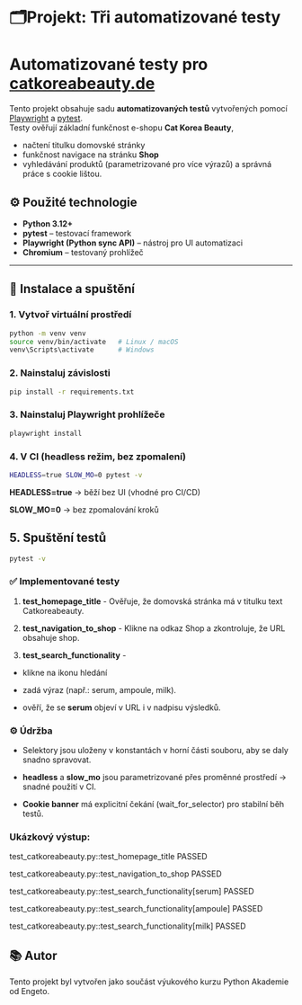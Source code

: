 # 🗂️Projekt: Tři automatizované testy

# Automatizované testy pro [catkoreabeauty.de](https://catkoreabeauty.de/)

Tento projekt obsahuje sadu **automatizovaných testů** vytvořených pomocí [Playwright](https://playwright.dev/python/) a [pytest](https://docs.pytest.org/).  
Testy ověřují základní funkčnost e-shopu **Cat Korea Beauty**, 
- načtení titulku domovské stránky
- funkčnost navigace na stránku **Shop**
- vyhledávání produktů (parametrizované pro více výrazů) a správná práce s cookie lištou.


## ⚙️ Použité technologie

- **Python 3.12+**
- **pytest** – testovací framework
- **Playwright (Python sync API)** – nástroj pro UI automatizaci
- **Chromium** – testovaný prohlížeč
---

## 🚀 Instalace a spuštění

### 1. Vytvoř virtuální prostředí
```bash
python -m venv venv
source venv/bin/activate   # Linux / macOS
venv\Scripts\activate      # Windows
```

### 2. Nainstaluj závislosti
```bash
pip install -r requirements.txt
```

### 3. Nainstaluj Playwright prohlížeče
```bash
playwright install
```

### 4. V CI (headless režim, bez zpomalení)
```bash
HEADLESS=true SLOW_MO=0 pytest -v
```
**HEADLESS=true** → běží bez UI (vhodné pro CI/CD)

**SLOW_MO=0** → bez zpomalování kroků

## 5. Spuštění testů
```bash
pytest -v
```

### ✅ Implementované testy
1. **test_homepage_title** - Ověřuje, že domovská stránka má v titulku text Catkoreabeauty.

2. **test_navigation_to_shop** - Klikne na odkaz Shop a zkontroluje, že URL obsahuje shop.

3. **test_search_functionality** - 

- klikne na ikonu hledání

- zadá výraz (např.: serum, ampoule, milk).

- ověří, že se **serum** objeví v URL i v nadpisu výsledků.

### ⚙️ Údržba

- Selektory jsou uloženy v konstantách v horní části souboru, aby se daly snadno spravovat.

- **headless** a **slow_mo** jsou parametrizované přes proměnné prostředí → snadné použití v CI.

- **Cookie banner** má explicitní čekání (wait_for_selector) pro stabilní běh testů.

### Ukázkový výstup: 

test_catkoreabeauty.py::test_homepage_title PASSED

test_catkoreabeauty.py::test_navigation_to_shop PASSED

test_catkoreabeauty.py::test_search_functionality[serum] PASSED

test_catkoreabeauty.py::test_search_functionality[ampoule] PASSED

test_catkoreabeauty.py::test_search_functionality[milk]  PASSED

## 📚 Autor
Tento projekt byl vytvořen jako součást výukového kurzu Python Akademie od Engeto.
